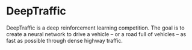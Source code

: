 # DeepTraffic

DeepTraffic is a deep reinforcement learning competition. The goal is to create a neural network to drive a vehicle – or a road full of vehicles – as fast as possible through dense highway traffic.
